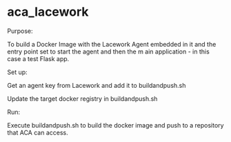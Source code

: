 # aca_lacework

Purpose:

To build a Docker Image with the Lacework Agent embedded in it and the entry point set to start the agent and then the m ain application - in this case a test Flask app.

Set up:

Get an agent key from Lacework and add it to buildandpush.sh

Update the target docker registry in buildandpush.sh

Run:

Execute buildandpush.sh to build the docker image and push to a repository that ACA can access.